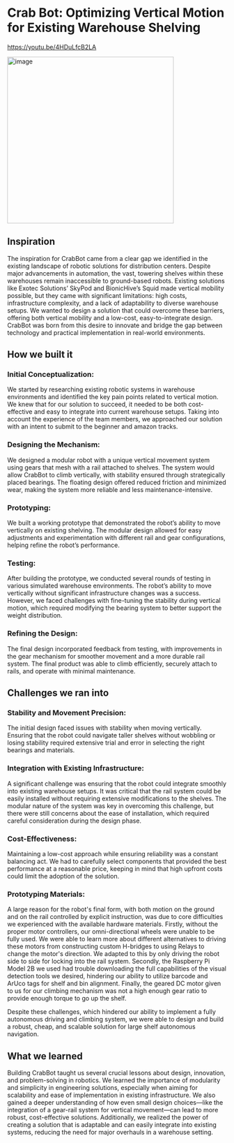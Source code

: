 # Crab Bot: Optimizing Vertical Motion for Existing Warehouse Shelving

https://youtu.be/4HDuLfcB2LA

<img width="382" alt="image" src="https://github.com/user-attachments/assets/19ec1b20-e35c-4be8-b279-49ab009df2d3" />


## Inspiration
The inspiration for CrabBot came from a clear gap we identified in the existing landscape of robotic solutions for distribution centers. Despite major advancements in automation, the vast, towering shelves within these warehouses remain inaccessible to ground-based robots. Existing solutions like Exotec Solutions’ SkyPod and BionicHive’s Squid made vertical mobility possible, but they came with significant limitations: high costs, infrastructure complexity, and a lack of adaptability to diverse warehouse setups. We wanted to design a solution that could overcome these barriers, offering both vertical mobility and a low-cost, easy-to-integrate design. CrabBot was born from this desire to innovate and bridge the gap between technology and practical implementation in real-world environments.

## How we built it

### Initial Conceptualization:
We started by researching existing robotic systems in warehouse environments and identified the key pain points related to vertical motion. We knew that for our solution to succeed, it needed to be both cost-effective and easy to integrate into current warehouse setups. Taking into account the experience of the team members, we approached our solution with an intent to submit to the beginner and amazon tracks.

### Designing the Mechanism:
We designed a modular robot with a unique vertical movement system using gears that mesh with a rail attached to shelves. The system would allow CrabBot to climb vertically, with stability ensured through strategically placed bearings. The floating design offered reduced friction and minimized wear, making the system more reliable and less maintenance-intensive.

### Prototyping:
We built a working prototype that demonstrated the robot’s ability to move vertically on existing shelving. The modular design allowed for easy adjustments and experimentation with different rail and gear configurations, helping refine the robot’s performance.

### Testing:
After building the prototype, we conducted several rounds of testing in various simulated warehouse environments. The robot’s ability to move vertically without significant infrastructure changes was a success. However, we faced challenges with fine-tuning the stability during vertical motion, which required modifying the bearing system to better support the weight distribution.

### Refining the Design:
The final design incorporated feedback from testing, with improvements in the gear mechanism for smoother movement and a more durable rail system. The final product was able to climb efficiently, securely attach to rails, and operate with minimal maintenance.

## Challenges we ran into

### Stability and Movement Precision:
The initial design faced issues with stability when moving vertically. Ensuring that the robot could navigate taller shelves without wobbling or losing stability required extensive trial and error in selecting the right bearings and materials.

### Integration with Existing Infrastructure:
A significant challenge was ensuring that the robot could integrate smoothly into existing warehouse setups. It was critical that the rail system could be easily installed without requiring extensive modifications to the shelves. The modular nature of the system was key in overcoming this challenge, but there were still concerns about the ease of installation, which required careful consideration during the design phase.

### Cost-Effectiveness:
Maintaining a low-cost approach while ensuring reliability was a constant balancing act. We had to carefully select components that provided the best performance at a reasonable price, keeping in mind that high upfront costs could limit the adoption of the solution.

### Prototyping Materials:
A large reason for the robot's final form, with both motion on the ground and on the rail controlled by explicit instruction, was due to core difficulties we experienced with the available hardware materials. Firstly, without the proper motor controllers, our omni-directional wheels were unable to be fully used. We were able to learn more about different alternatives to driving these motors from constructing custom H-bridges to using Relays to change the motor's direction. We adapted to this by only driving the robot side to side for  locking into the rail system. Secondly, the Raspberry Pi Model 2B we used had trouble downloading the full capabilities of the visual detection tools we desired, hindering our ability to utilize barcode and ArUco tags for shelf and bin alignment. Finally, the geared DC motor given to us for our climbing mechanism was not a high enough gear ratio to provide enough torque to go up the shelf. 

Despite these challenges, which hindered our ability to implement a fully autonomous driving and climbing system, we were able to design and build a robust, cheap, and scalable solution for large shelf autonomous navigation.

## What we learned
Building CrabBot taught us several crucial lessons about design, innovation, and problem-solving in robotics. We learned the importance of modularity and simplicity in engineering solutions, especially when aiming for scalability and ease of implementation in existing infrastructure. We also gained a deeper understanding of how even small design choices—like the integration of a gear-rail system for vertical movement—can lead to more robust, cost-effective solutions. Additionally, we realized the power of creating a solution that is adaptable and can easily integrate into existing systems, reducing the need for major overhauls in a warehouse setting.
